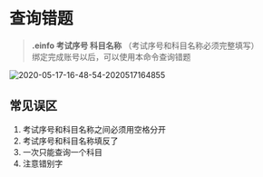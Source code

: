 # 查询错题

> **.einfo 考试序号 科目名称** （考试序号和科目名称必须完整填写）<br>绑定完成账号以后，可以使用本命令查询错题

![2020-05-17-16-48-54-2020517164855](http://cdn.doeca.cc/images/2020-05-17-16-48-54-2020517164855.png)

## 常见误区
1. 考试序号和科目名称之间必须用空格分开
2. 考试序号和科目名称填反了
3. 一次只能查询一个科目
4. 注意错别字